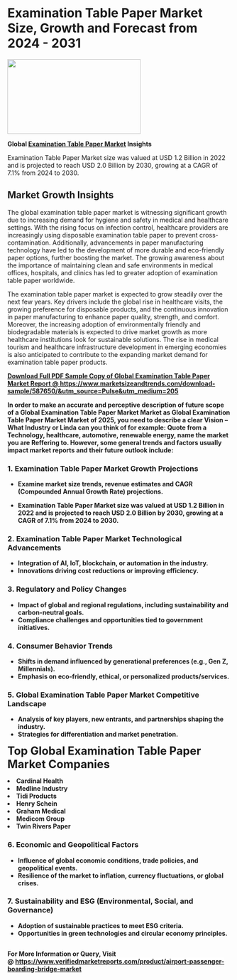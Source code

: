 <H1>Examination Table Paper Market Size, Growth and Forecast from 2024 - 2031</H1><img class="aligncenter size-medium wp-image-584254" src="https://thirdeyenews.in/wp-content/uploads/2024/09/Global-Market-Research-300x168.jpeg" alt="" width="300" height="168" /><p><strong>Global&nbsp;<a href="https://www.marketsizeandtrends.com/download-sample/587650/&amp;utm_source=Pulse&amp;utm_medium=205">Examination Table Paper Market</a> Insights</strong></p><p>Examination Table Paper Market size was valued at USD 1.2 Billion in 2022 and is projected to reach USD 2.0 Billion by 2030, growing at a CAGR of 7.1% from 2024 to 2030.</p><p><h2>Market Growth Insights</h2> <p>The global examination table paper market is witnessing significant growth due to increasing demand for hygiene and safety in medical and healthcare settings. With the rising focus on infection control, healthcare providers are increasingly using disposable examination table paper to prevent cross-contamination. Additionally, advancements in paper manufacturing technology have led to the development of more durable and eco-friendly paper options, further boosting the market. The growing awareness about the importance of maintaining clean and safe environments in medical offices, hospitals, and clinics has led to greater adoption of examination table paper worldwide.</p> <p><strong><a href="#"></a></strong></p> <p>The examination table paper market is expected to grow steadily over the next few years. Key drivers include the global rise in healthcare visits, the growing preference for disposable products, and the continuous innovation in paper manufacturing to enhance paper quality, strength, and comfort. Moreover, the increasing adoption of environmentally friendly and biodegradable materials is expected to drive market growth as more healthcare institutions look for sustainable solutions. The rise in medical tourism and healthcare infrastructure development in emerging economies is also anticipated to contribute to the expanding market demand for examination table paper products.</p> <p><strong><a href="#"></p><p><span class=""><strong>Download Full PDF Sample Copy of Global Examination Table Paper Market Report</strong> @ <a href="https://www.marketsizeandtrends.com/download-sample/587650/&amp;utm_source=Pulse&amp;utm_medium=205" target="_blank">https://www.marketsizeandtrends.com/download-sample/587650/&amp;utm_source=Pulse&amp;utm_medium=205</a></span></p><p>In order to make an accurate and perceptive description of future scope of a Global&nbsp;Examination Table Paper Market Market as Global&nbsp;Examination Table Paper Market Market of 2025, you need to describe a clear Vision &ndash; What Industry or Linda can you think of for example: Quote from a Technology, healthcare, automotive, renewable energy, name the market you are Reffering to. However, some general trends and factors usually impact market reports and their future outlook include:</p><h3>1.&nbsp;<strong>Examination Table Paper Market Growth Projections</strong></h3><ul><li>Examine market size trends, revenue estimates and CAGR (Compounded Annual Growth Rate) projections.</li><li><p>Examination Table Paper Market size was valued at USD 1.2 Billion in 2022 and is projected to reach USD 2.0 Billion by 2030, growing at a CAGR of 7.1% from 2024 to 2030.</p></li></ul><h3>2.&nbsp;<strong>Examination Table Paper Market Technological Advancements</strong></h3><ul><li>Integration of AI, IoT, blockchain, or automation in the industry.</li><li>Innovations driving cost reductions or improving efficiency.</li></ul><h3>3.&nbsp;<strong>Regulatory and Policy Changes</strong></h3><ul><li>Impact of global and regional regulations, including sustainability and carbon-neutral goals.</li><li>Compliance challenges and opportunities tied to government initiatives.</li></ul><h3>4.&nbsp;<strong>Consumer Behavior Trends</strong></h3><ul><li>Shifts in demand influenced by generational preferences (e.g., Gen Z, Millennials).</li><li>Emphasis on eco-friendly, ethical, or personalized products/services.</li></ul><h3>5.&nbsp;<strong>Global Examination Table Paper Market Competitive Landscape</strong></h3><ul><li>Analysis of key players, new entrants, and partnerships shaping the industry.</li><li>Strategies for differentiation and market penetration.</li></ul><p data-pm-slice="1 1 []"><span style="color: inherit; font-family: inherit; font-size: 25px;">Top Global Examination Table Paper Market Companies</span></p><div class="" data-test-id=""><p><li>Cardinal Health</li><li> Medline Industry</li><li> Tidi Products</li><li> Henry Schein</li><li> Graham Medical</li><li> Medicom Group</li><li> Twin Rivers Paper</li></p></div><h3>6.&nbsp;<strong>Economic and Geopolitical Factors</strong></h3><ul><li>Influence of global economic conditions, trade policies, and geopolitical events.</li><li>Resilience of the market to inflation, currency fluctuations, or global crises.</li></ul><h3>7.&nbsp;<strong>Sustainability and ESG (Environmental, Social, and Governance)</strong></h3><ul><li>Adoption of sustainable practices to meet ESG criteria.</li><li>Opportunities in green technologies and circular economy principles.</li></ul><h2><strong style="font-size: 14px;">For More Information or Query, Visit @&nbsp;</strong><a style="background-color: #ffffff; font-size: 14px;" href="https://www.marketsizeandtrends.com/report/examination-table-paper-market/" target="_blank">https://www.verifiedmarketreports.com/product/airport-passenger-boarding-bridge-market</a></h2>
